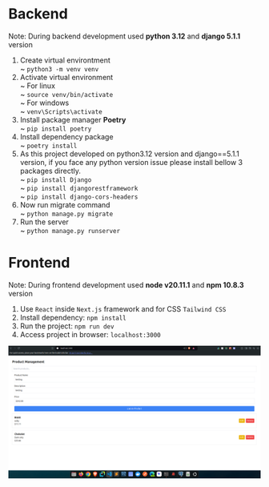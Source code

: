 # Backend
Note: During backend development used **python 3.12** and **django 5.1.1** version
1. Create virtual environtment  
    ~ `python3 -m venv venv`
2. Activate virtual environment  
    ~ For linux  
        ~ `source venv/bin/activate`  
    ~ For windows  
        ~ `venv\Scripts\activate`
3. Install package manager **Poetry**  
    ~ `pip install poetry`  
4. Install dependency package  
    ~ `poetry install`
5. As this project developed on python3.12 version and django==5.1.1 version, if you face any python version issue please install bellow 3 packages directly.  
    ~ `pip install Django`  
    ~ `pip install djangorestframework`  
    ~ `pip install django-cors-headers`  
6. Now run migrate command  
    ~ `python manage.py migrate`
7. Run the server  
    ~ `python manage.py runserver`


# Frontend
Note: During frontend development used **node v20.11.1** and **npm 10.8.3** version
1. Use `React` inside `Next.js` framework and for CSS `Tailwind CSS`
2. Install dependency: `npm install`
3. Run the project: `npm run dev`
4. Access project in browser: `localhost:3000`


![Dashboard](dashboard.png)